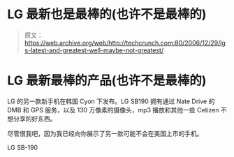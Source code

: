 # LG 最新也是最棒的(也许不是最棒的)

> 原文：<https://web.archive.org/web/http://techcrunch.com:80/2006/12/29/lgs-latest-and-greatest-well-maybe-not-greatest/>

# LG 最新最棒的产品(也许不是最棒的)

LG 的另一款新手机在韩国 Cyon 下发布。LG SB190 拥有通过 Nate Drive 的 DMB 和 GPS 服务，以及 130 万像素的摄像头，mp3 播放和其他一些 Cetizen 不想分享的好东西。

尽管恨我吧，因为我已经向你展示了另一款可能不会在美国上市的手机。

LG SB-190